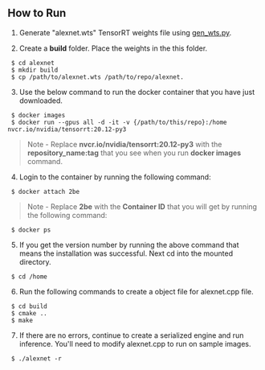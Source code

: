 ## How to Run

1. Generate "alexnet.wts" TensorRT weights file using [gen_wts.py](https://github.com/makaveli10/torchtrtz/blob/main/alexnet/gen_wts.py).

2. Create a **build** folder. Place the weights in the this folder. 
```
 $ cd alexnet
 $ mkdir build 
 $ cp /path/to/alexnet.wts /path/to/repo/alexnet.
```
3. Use the below command to run the docker container that you have just downloaded. 
```
 $ docker images
 $ docker run --gpus all -d -it -v {/path/to/this/repo}:/home nvcr.io/nvidia/tensorrt:20.12-py3
```
> Note - Replace **nvcr.io/nvidia/tensorrt:20.12-py3** with the **repository_name:tag** that you see when you run __docker images__ command. 
4. Login to the container by running the following command:
```
 $ docker attach 2be
```
> Note - Replace **2be** with the **Container ID** that you will get by running the following command:
```
 $ docker ps
```

5. If you get the version number by running the above command that means the installation was successful. Next cd into the mounted directory.
```
 $ cd /home
```
6. Run the following commands to create a object file for alexnet.cpp file. 
```
 $ cd build
 $ cmake ..
 $ make
```
7. If there are no errors, continue to create a serialized engine and run inference.
You'll need to modify alexnet.cpp to run on sample images. 
```
 $ ./alexnet -r
```